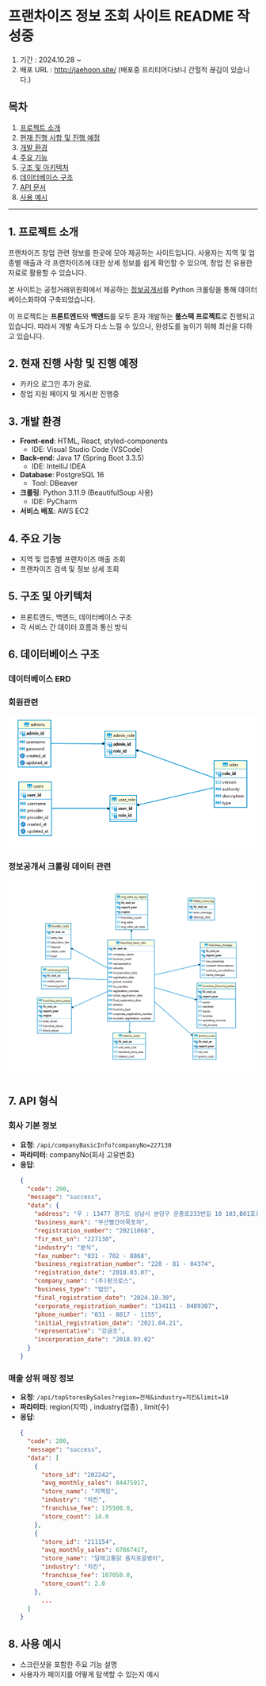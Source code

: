 # 프랜차이즈 정보 조회 사이트 README 작성중

1. 기간 : 2024.10.28 ~
2. 배포 URL : http://jaehoon.site/ (배포중 프리티어다보니 간헐적 끊김이 있습니다.)

## 목차

1. [프로젝트 소개](#1-프로젝트-소개)
2. [현재 진행 사항 및 진행 예정](#2-현재-진행-사항-및-진행-예정)
3. [개발 환경](#3-개발-환경)
4. [주요 기능](#4-주요-기능)
5. [구조 및 아키텍처](#5-구조-및-아키텍처)
6. [데이터베이스 구조](#6-데이터베이스-구조)
7. [API 문서](#7-api-문서)
8. [사용 예시](#8-사용-예시)

---

## 1. 프로젝트 소개

프랜차이즈 창업 관련 정보를 한곳에 모아 제공하는 사이트입니다. 사용자는 지역 및 업종별 매출과 각 프랜차이즈에 대한 상세 정보를 쉽게 확인할 수 있으며, 창업 전 유용한 자료로 활용할 수 있습니다.

본 사이트는 공정거래위원회에서 제공하는 [정보공개서](https://franchise.ftc.go.kr/mnu/00013/program/userRqst/list.do)를 Python 크롤링을 통해 데이터베이스화하여 구축되었습니다.

이 프로젝트는 **프론트엔드**와 **백엔드**를 모두 혼자 개발하는 **풀스택 프로젝트**로 진행되고 있습니다. 따라서 개발 속도가 다소 느릴 수 있으나, 완성도를 높이기 위해 최선을 다하고 있습니다.

## 2. 현재 진행 사항 및 진행 예정

- 카카오 로그인 추가 완료.
- 창업 지원 페이지 및 게시판 진행중

## 3. 개발 환경

- **Front-end**: HTML, React, styled-components
  - IDE: Visual Studio Code (VSCode)
- **Back-end**: Java 17 (Spring Boot 3.3.5)
  - IDE: IntelliJ IDEA
- **Database**: PostgreSQL 16
  - Tool: DBeaver
- **크롤링**: Python 3.11.9 (BeautifulSoup 사용)
  - IDE: PyCharm
- **서비스 배포**: AWS EC2

## 4. 주요 기능

- 지역 및 업종별 프랜차이즈 매출 조회
- 프랜차이즈 검색 및 정보 상세 조회

## 5. 구조 및 아키텍처

- 프론트엔드, 백엔드, 데이터베이스 구조
- 각 서비스 간 데이터 흐름과 통신 방식

## 6. 데이터베이스 구조

### 데이터베이스 ERD

### 회원관련

![회원관련 테이블 ERD](/src/assets/readme/table1.png)

### 정보공개서 크롤링 데이터 관련

![크롤링 테이블 ERD](/src/assets/readme/table2.png)

#

<!-- ### 테이블 설명 -->

<!-- - **failed_crawl_log**: 크롤링 실패한 고유번호(`fir_mst_sn`)와 에러 메시지(`error_message`), 시도 날짜(`attempt_date`)를 저장
- **franchise_changes**: `fir_mst_sn`별로 연도(`report_year`)와 해당 연도의 신규 개점 수(`new_openings`), 계약 종료 수(`contract_terminations`), 계약 해지 수(`contract_cancellations`), 명의 변경 수(`name_changes`)를 저앙
- **franchise_basic_info**: 프랜차이즈의 기본 정보를 저장하는 테이블로, 고유번호(`fir_mst_sn`), 상호(`company_name`), 영업표지(`business_mark`), 대표자, 업종(`industry`), 법인설립일, 사업자등록일, 주소 등 기본적인 식별 정보를 저장
- **franchise_financial_status**: `fir_mst_sn`과 연도(`report_year`)별로 자산(`assets`), 부채(`liabilities`), 자본(`equity`), 매출(`revenue`), 영업이익(`operating_income`), 당기순이익(`net_income`) 등 재무 상태를 저장
- **contract_period**: 가맹계약의 기본 기간(`initial_period`)과 연장 기간(`renewal_period`) 정보를 `fir_mst_sn`별로 저장
- **burden_costs**: 가맹사업자의 부담금 내역을 `fir_mst_sn`별로 저장하며, 가입비(`entry_fee`), 교육비(`education_fee`), 보증금(`deposit`), 기타 비용(`other_costs`), 총 부담금(`total`)을 저장
- **avg_sales_by_region**: `fir_mst_sn`과 연도(`report_year`), 지역(`region`)별로 프랜차이즈의 평균 매출(`avg_sales`), 면적당 평균 매출(`avg_sales_per_area`), 가맹점 수(`franchise_count`)를 저장
- **franchise_store_status**: `fir_mst_sn`과 연도(`report_year`), 지역(`region`)별로 전체 매장 수(`total_stores`), 가맹점 수(`franchise_stores`), 직영점 수(`direct_stores`)를 저장
- **interior_costs**: `fir_mst_sn`별로 단위 면적당 인테리어 비용(`unit_area_cost`), 기준 점포 면적(`standard_store_area`), 전체 인테리어 비용(`interior_cost`)을 저장
- **promo_costs**: `fir_mst_sn`과 연도(`report_year`)별로 광고비(`ad_cost`)와 판촉비(`promo_cost`)를 저장 -->

## 7. API 형식

### 회사 기본 정보

- **요청**: `/api/companyBasicInfo?companyNo=227130`
- **파라미터**: companyNo(회사 고유번호)
- **응답**:
  ```json
  {
    "code": 200,
    "message": "success",
    "data": {
      "address": "우 : 13477 경기도 성남시 분당구 운중로233번길 10 103,B01호(판교동)",
      "business_mark": "부산빨간어묵포차",
      "registration_number": "20211068",
      "fir_mst_sn": "227130",
      "industry": "분식",
      "fax_number": "031 - 702 - 8868",
      "business_registration_number": "228 - 81 - 04374",
      "registration_date": "2018.03.07",
      "company_name": "(주)판크로스",
      "business_type": "법인",
      "final_registration_date": "2024.10.30",
      "corporate_registration_number": "134111 - 0489307",
      "phone_number": "031 - 8017 - 1155",
      "initial_registration_date": "2021.04.21",
      "representative": "강금조",
      "incorporation_date": "2018.03.02"
    }
  }
  ```

### 매출 상위 매장 정보

- **요청**: `/api/topStoresBySales?region=전체&industry=치킨&limit=10`
- **파라미터**: region(지역) , industry(업종) , limit(수)
- **응답**:
  ```json
  {
    "code": 200,
    "message": "success",
    "data": [
      {
        "store_id": "202242",
        "avg_monthly_sales": 84475917,
        "store_name": "치맥킹",
        "industry": "치킨",
        "franchise_fee": 175500.0,
        "store_count": 14.0
      },
      {
        "store_id": "211154",
        "avg_monthly_sales": 67667417,
        "store_name": "달래고통닭 을지로골뱅이",
        "industry": "치킨",
        "franchise_fee": 107050.0,
        "store_count": 2.0
      },
        ...
    ]
  }
  ```

## 8. 사용 예시

- 스크린샷을 포함한 주요 기능 설명
- 사용자가 페이지를 어떻게 탐색할 수 있는지 예시
